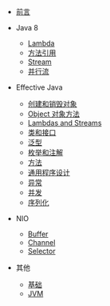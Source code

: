 * [前言](README.md)

* Java 8

  - [Lambda](java8/lambda.md)
  - [方法引用](java8/方法引用.md)
  - [Stream](java8/stream.md)
  - [并行流](java8/并行流.md)

* Effective Java

    - [创建和销毁对象](effective-java/创建和销毁对象.md)
    - [Object 对象方法](effective-java/Object对象方法.md)
    - [Lambdas and Streams](effective-java/lambda.md)
    - [类和接口](effective-java/类和接口.md)
    - [泛型](effective-java/泛型.md)
    - [枚举和注解](effective-java/枚举和注解.md)
    - [方法](effective-java/方法.md)
    - [通用程序设计](effective-java/通用程序设计.md)
    - [异常](effective-java/异常.md)
    - [并发](effective-java/并发.md)
    - [序列化](effective-java/序列化.md)

* NIO
    - [Buffer](nio/Buffer.md)
    - [Channel](nio/Channel.md)
    - [Selector](nio/Selector.md)

* 其他
    - [基础](其他/基础.md)
    - [JVM](其他/Jvm.md)

